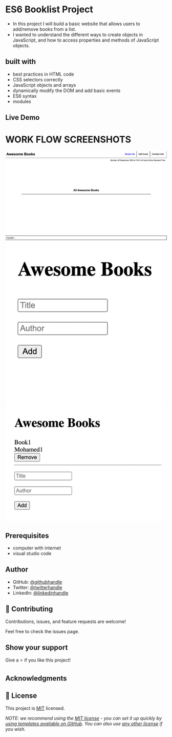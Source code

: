 # ES6 Booklist Project

- In this project I will build a basic website that allows users to add/remove books from a list.
- I wanted to understand the different ways to create objects in JavaScript, and how to access properties and methods of JavaScript objects.

## built with

- best practices in HTML code
- CSS selectors correctly
- JavaScript objects and arrays
- dynamically modify the DOM and add basic events
- ES6 syntax
- modules

## Live Demo

# WORK FLOW SCREENSHOTS

![mobile-home-page](images/app-with-date.JPG)
![mobile-home-page](images/Screenshot%202022-09-19%20at%2019.31.21.JPG)
![mobile-home-page](images/Screenshot%202022-09-19%20at%2019.31.40.JPG)

## Prerequisites

- computer with internet
- visual studio code

## Author

- GitHub: [@githubhandle](https://github.com/MohamedHNoor)
- Twitter: [@twitterhandle](https://twitter.com/MohamedHNoor)
- LinkedIn: [@linkedinhandle](https://www.linkedin.com/in/mohamedhnoor/)

## 🤝 Contributing

Contributions, issues, and feature requests are welcome!

Feel free to check the issues page.

## Show your support

Give a ⭐️ if you like this project!

## Acknowledgments

## 📝 License

This project is [MIT](MIT.md) licensed.

_NOTE: we recommend using the [MIT license](https://choosealicense.com/licenses/mit/) - you can set it up quickly by [using templates available on GitHub](https://docs.github.com/en/communities/setting-up-your-project-for-healthy-contributions/adding-a-license-to-a-repository). You can also use [any other license](https://choosealicense.com/licenses/) if you wish._
